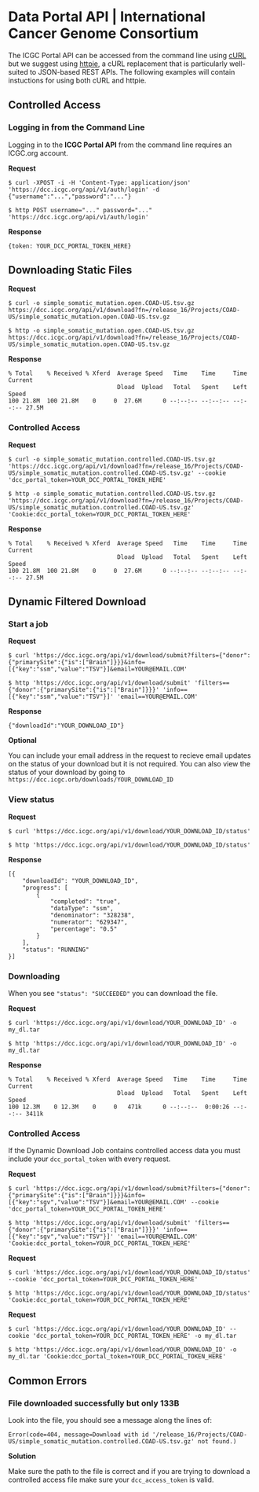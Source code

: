 # Data Portal API | International Cancer Genome Consortium

The ICGC Portal API can be accessed from the command line using [cURL][1] but we suggest using [httpie][2], a cURL replacement that is particularly well-suited to JSON-based REST APIs. The following examples will contain instuctions for using both cURL and httpie.

## Controlled Access

### Logging in from the Command Line

Logging in to the **ICGC Portal API** from the command line requires an ICGC.org account.

**Request**

    $ curl -XPOST -i -H 'Content-Type: application/json' 'https://dcc.icgc.org/api/v1/auth/login' -d {"username":"...","password":"..."}

    $ http POST username="..." password="..." 'https://dcc.icgc.org/api/v1/auth/login'

**Response**

    {token: YOUR_DCC_PORTAL_TOKEN_HERE}

## Downloading Static Files

**Request**

    $ curl -o simple_somatic_mutation.open.COAD-US.tsv.gz https://dcc.icgc.org/api/v1/download?fn=/release_16/Projects/COAD-US/simple_somatic_mutation.open.COAD-US.tsv.gz

    $ http -o simple_somatic_mutation.open.COAD-US.tsv.gz https://dcc.icgc.org/api/v1/download?fn=/release_16/Projects/COAD-US/simple_somatic_mutation.open.COAD-US.tsv.gz

**Response**

    % Total    % Received % Xferd  Average Speed   Time    Time     Time     Current
                                   Dload  Upload   Total   Spent    Left     Speed
    100 21.8M  100 21.8M    0     0  27.6M      0 --:--:-- --:--:-- --:--:-- 27.5M

### Controlled Access

**Request**

    $ curl -o simple_somatic_mutation.controlled.COAD-US.tsv.gz 'https://dcc.icgc.org/api/v1/download?fn=/release_16/Projects/COAD-US/simple_somatic_mutation.controlled.COAD-US.tsv.gz' --cookie 'dcc_portal_token=YOUR_DCC_PORTAL_TOKEN_HERE'

    $ http -o simple_somatic_mutation.controlled.COAD-US.tsv.gz 'https://dcc.icgc.org/api/v1/download?fn=/release_16/Projects/COAD-US/simple_somatic_mutation.controlled.COAD-US.tsv.gz' 'Cookie:dcc_portal_token=YOUR_DCC_PORTAL_TOKEN_HERE'

**Response**

    % Total    % Received % Xferd  Average Speed   Time    Time     Time     Current
                                   Dload  Upload   Total   Spent    Left     Speed
    100 21.8M  100 21.8M    0     0  27.6M      0 --:--:-- --:--:-- --:--:-- 27.5M

## Dynamic Filtered Download

### Start a job

**Request**

    $ curl 'https://dcc.icgc.org/api/v1/download/submit?filters={"donor":{"primarySite":{"is":["Brain"]}}}&info=[{"key":"ssm","value":"TSV"}]&email=YOUR@EMAIL.COM'

    $ http 'https://dcc.icgc.org/api/v1/download/submit' 'filters=={"donor":{"primarySite":{"is":["Brain"]}}}' 'info==[{"key":"ssm","value":"TSV"}]' 'email==YOUR@EMAIL.COM'

**Response**

    {"downloadId":"YOUR_DOWNLOAD_ID"}

**Optional**

You can include your email address in the request to recieve email updates on the status of your download but it is not required. You can also view the status of your download by going to `https://dcc.icgc.orb/downloads/YOUR_DOWNLOAD_ID`

### View status

**Request**

    $ curl 'https://dcc.icgc.org/api/v1/download/YOUR_DOWNLOAD_ID/status'

    $ http 'https://dcc.icgc.org/api/v1/download/YOUR_DOWNLOAD_ID/status'

**Response**

    [{
        "downloadId": "YOUR_DOWNLOAD_ID",
        "progress": [
            {
                "completed": "true",
                "dataType": "ssm",
                "denominator": "328238",
                "numerator": "629347",
                "percentage": "0.5"
            }
        ],
        "status": "RUNNING"
    }]

### Downloading

When you see `"status": "SUCCEEDED"` you can download the file.

**Request**

    $ curl 'https://dcc.icgc.org/api/v1/download/YOUR_DOWNLOAD_ID' -o my_dl.tar

    $ http 'https://dcc.icgc.org/api/v1/download/YOUR_DOWNLOAD_ID' -o my_dl.tar

**Response**

    % Total    % Received % Xferd  Average Speed   Time    Time     Time     Current
                                   Dload  Upload   Total   Spent    Left     Speed
    100 12.3M    0 12.3M    0     0   471k      0 --:--:--  0:00:26 --:--:-- 3411k

### Controlled Access

If the Dynamic Download Job contains controlled access data you must include your `dcc_portal_token` with every request.

**Request**

    $ curl 'https://dcc.icgc.org/api/v1/download/submit?filters={"donor":{"primarySite":{"is":["Brain"]}}}&info=[{"key":"sgv","value":"TSV"}]&email=YOUR@EMAIL.COM' --cookie 'dcc_portal_token=YOUR_DCC_PORTAL_TOKEN_HERE'

    $ http 'https://dcc.icgc.org/api/v1/download/submit' 'filters=={"donor":{"primarySite":{"is":["Brain"]}}}' 'info==[{"key":"sgv","value":"TSV"}]' 'email==YOUR@EMAIL.COM' 'Cookie:dcc_portal_token=YOUR_DCC_PORTAL_TOKEN_HERE'

**Request**

    $ curl 'https://dcc.icgc.org/api/v1/download/YOUR_DOWNLOAD_ID/status' --cookie 'dcc_portal_token=YOUR_DCC_PORTAL_TOKEN_HERE'

    $ http 'https://dcc.icgc.org/api/v1/download/YOUR_DOWNLOAD_ID/status' 'Cookie:dcc_portal_token=YOUR_DCC_PORTAL_TOKEN_HERE'

**Request**

    $ curl 'https://dcc.icgc.org/api/v1/download/YOUR_DOWNLOAD_ID' --cookie 'dcc_portal_token=YOUR_DCC_PORTAL_TOKEN_HERE' -o my_dl.tar

    $ http 'https://dcc.icgc.org/api/v1/download/YOUR_DOWNLOAD_ID' -o my_dl.tar 'Cookie:dcc_portal_token=YOUR_DCC_PORTAL_TOKEN_HERE'

## Common Errors

### File downloaded successfully but only 133B

Look into the file, you should see a message along the lines of:

    Error(code=404, message=Download with id '/release_16/Projects/COAD-US/simple_somatic_mutation.controlled.COAD-US.tsv.gz' not found.)

**Solution**

Make sure the path to the file is correct and if you are trying to download a controlled access file make sure your `dcc_access_token` is valid.

[1]: http://curl.haxx.se/docs/manpage.html
[2]: https://github.com/jakubroztocil/httpie